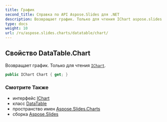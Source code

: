 ```yaml
---
title: График
second_title: Справка по API Aspose.Slides для .NET
description: Возвращает график. Только для чтения IChart aspose.slides.charts/ichart.
type: docs
weight: 10
url: /ru/aspose.slides.charts/datatable/chart/
---
```


## Свойство DataTable.Chart

Возвращает график. Только для чтения [`IChart`](../../ichart).

```csharp
public IChart Chart { get; }
```

### Смотрите Также

* интерфейс [IChart](../../ichart)
* класс [DataTable](../../datatable)
* пространство имен [Aspose.Slides.Charts](../../datatable)
* сборка [Aspose.Slides](../../../)

<!-- DO NOT EDIT: сгенерировано xmldocmd для Aspose.Slides.dll -->